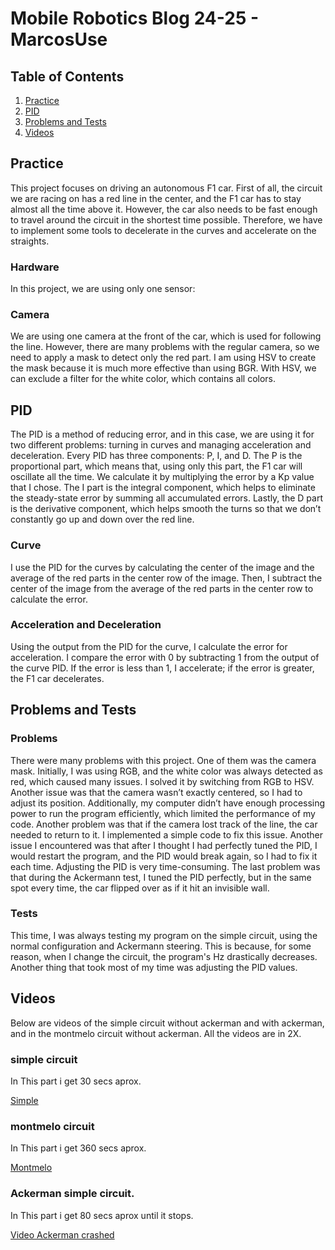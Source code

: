 # Mobile Robotics Blog 24-25 - MarcosUse

## Table of Contents
1. [Practice](#practice)
2. [PID](#pid)
3. [Problems and Tests](#problems-and-tests)
4. [Videos](#videos)

## Practice

This project focuses on driving an autonomous F1 car. First of all, the circuit we are racing on has a red line in the center, and the F1 car has to stay almost all the time above it. However, the car also needs to be fast enough to travel around the circuit in the shortest time possible. Therefore, we have to implement some tools to decelerate in the curves and accelerate on the straights.

### Hardware

In this project, we are using only one sensor:

### Camera
We are using one camera at the front of the car, which is used for following the line. However, there are many problems with the regular camera, so we need to apply a mask to detect only the red part. I am using HSV to create the mask because it is much more effective than using BGR. With HSV, we can exclude a filter for the white color, which contains all colors.

## PID
The PID is a method of reducing error, and in this case, we are using it for two different problems: turning in curves and managing acceleration and deceleration. Every PID has three components: P, I, and D. The P is the proportional part, which means that, using only this part, the F1 car will oscillate all the time. We calculate it by multiplying the error by a Kp value that I chose. The I part is the integral component, which helps to eliminate the steady-state error by summing all accumulated errors. Lastly, the D part is the derivative component, which helps smooth the turns so that we don’t constantly go up and down over the red line.

### Curve
I use the PID for the curves by calculating the center of the image and the average of the red parts in the center row of the image. Then, I subtract the center of the image from the average of the red parts in the center row to calculate the error.

### Acceleration and Deceleration
Using the output from the PID for the curve, I calculate the error for acceleration. I compare the error with 0 by subtracting 1 from the output of the curve PID. If the error is less than 1, I accelerate; if the error is greater, the F1 car decelerates.

## Problems and Tests

### Problems
There were many problems with this project. One of them was the camera mask. Initially, I was using RGB, and the white color was always detected as red, which caused many issues. I solved it by switching from RGB to HSV. Another issue was that the camera wasn’t exactly centered, so I had to adjust its position. Additionally, my computer didn’t have enough processing power to run the program efficiently, which limited the performance of my code. Another problem was that if the camera lost track of the line, the car needed to return to it. I implemented a simple code to fix this issue. Another issue I encountered was that after I thought I had perfectly tuned the PID, I would restart the program, and the PID would break again, so I had to fix it each time. Adjusting the PID is very time-consuming. The last problem was that during the Ackermann test, I tuned the PID perfectly, but in the same spot every time, the car flipped over as if it hit an invisible wall.

### Tests
This time, I was always testing my program on the simple circuit, using the normal configuration and Ackermann steering. This is because, for some reason, when I change the circuit, the program's Hz drastically decreases. Another thing that took most of my time was adjusting the PID values.

## Videos
Below are videos of the simple circuit without ackerman and with ackerman, and in the montmelo circuit without ackerman. All the videos are in 2X.

### simple circuit
In This part i get 30 secs aprox.

[Simple](https://urjc-my.sharepoint.com/:v:/g/personal/m_useros_2022_alumnos_urjc_es/EQTt9frgUwpNkVt4oVnQaq8BSJr93ms-8NMZaChUQ3B0eg?e=J5tyyc&nav=eyJyZWZlcnJhbEluZm8iOnsicmVmZXJyYWxBcHAiOiJTdHJlYW1XZWJBcHAiLCJyZWZlcnJhbFZpZXciOiJTaGFyZURpYWxvZy1MaW5rIiwicmVmZXJyYWxBcHBQbGF0Zm9ybSI6IldlYiIsInJlZmVycmFsTW9kZSI6InZpZXcifX0%3D)


### montmelo circuit
In This part i get 360 secs aprox.

[Montmelo](https://urjc-my.sharepoint.com/:v:/g/personal/m_useros_2022_alumnos_urjc_es/ETTBkP2hLAZPhygpfE21x3wBvwxVX-hhKquLwmcACaxNgw?e=p20HwW&nav=eyJyZWZlcnJhbEluZm8iOnsicmVmZXJyYWxBcHAiOiJTdHJlYW1XZWJBcHAiLCJyZWZlcnJhbFZpZXciOiJTaGFyZURpYWxvZy1MaW5rIiwicmVmZXJyYWxBcHBQbGF0Zm9ybSI6IldlYiIsInJlZmVycmFsTW9kZSI6InZpZXcifX0%3D)


### Ackerman simple circuit.
In This part i get 80 secs aprox until it stops.

[Video Ackerman crashed](https://urjc-my.sharepoint.com/:v:/g/personal/m_useros_2022_alumnos_urjc_es/EYafU0l0vvhCtcBd-NyHfYMBjRgDGWDA2XxHD_7vG95lCg?e=Ol6VkM&nav=eyJyZWZlcnJhbEluZm8iOnsicmVmZXJyYWxBcHAiOiJTdHJlYW1XZWJBcHAiLCJyZWZlcnJhbFZpZXciOiJTaGFyZURpYWxvZy1MaW5rIiwicmVmZXJyYWxBcHBQbGF0Zm9ybSI6IldlYiIsInJlZmVycmFsTW9kZSI6InZpZXcifX0%3D)


